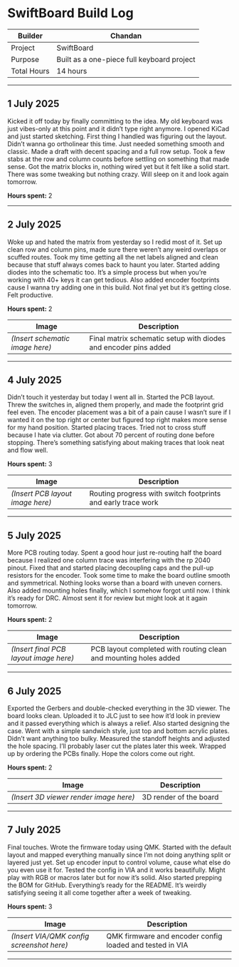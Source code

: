 # SwiftBoard Build Log

| Builder   | Chandan |
|-----------|---------|
| Project   | SwiftBoard |
| Purpose   | Built as a one-piece full keyboard project |
| Total Hours | 14 hours |

---

## 1 July 2025

Kicked it off today by finally committing to the idea. My old keyboard was just vibes-only at this point and it didn’t type right anymore. I opened KiCad and just started sketching. First thing I handled was figuring out the layout. Didn’t wanna go ortholinear this time. Just needed something smooth and classic. Made a draft with decent spacing and a full row setup. Took a few stabs at the row and column counts before settling on something that made sense. Got the matrix blocks in, nothing wired yet but it felt like a solid start. There was some tweaking but nothing crazy. Will sleep on it and look again tomorrow.

**Hours spent:** 2

---

## 2 July 2025

Woke up and hated the matrix from yesterday so I redid most of it. Set up clean row and column pins, made sure there weren’t any weird overlaps or scuffed routes. Took my time getting all the net labels aligned and clean because that stuff always comes back to haunt you later. Started adding diodes into the schematic too. It’s a simple process but when you’re working with 40+ keys it can get tedious. Also added encoder footprints cause I wanna try adding one in this build. Not final yet but it’s getting close. Felt productive.

**Hours spent:** 2

| Image | Description |
|-------|-------------|
| *(Insert schematic image here)* | Final matrix schematic setup with diodes and encoder pins added |

---

## 4 July 2025

Didn’t touch it yesterday but today I went all in. Started the PCB layout. Threw the switches in, aligned them properly, and made the footprint grid feel even. The encoder placement was a bit of a pain cause I wasn’t sure if I wanted it on the top right or center but figured top right makes more sense for my hand position. Started placing traces. Tried not to cross stuff because I hate via clutter. Got about 70 percent of routing done before stopping. There’s something satisfying about making traces that look neat and flow well.

**Hours spent:** 3

| Image | Description |
|-------|-------------|
| *(Insert PCB layout image here)* | Routing progress with switch footprints and early trace work |

---

## 5 July 2025

More PCB routing today. Spent a good hour just re-routing half the board because I realized one column trace was interfering with the rp 2040 pinout. Fixed that and started placing decoupling caps and the pull-up resistors for the encoder. Took some time to make the board outline smooth and symmetrical. Nothing looks worse than a board with uneven corners. Also added mounting holes finally, which I somehow forgot until now. I think it’s ready for DRC. Almost sent it for review but might look at it again tomorrow.

**Hours spent:** 2

| Image | Description |
|-------|-------------|
| *(Insert final PCB layout image here)* | PCB layout completed with routing clean and mounting holes added |

---

## 6 July 2025

Exported the Gerbers and double-checked everything in the 3D viewer. The board looks clean. Uploaded it to JLC just to see how it’d look in preview and it passed everything which is always a relief. Also started designing the case. Went with a simple sandwich style, just top and bottom acrylic plates. Didn’t want anything too bulky. Measured the standoff heights and adjusted the hole spacing. I’ll probably laser cut the plates later this week. Wrapped up by ordering the PCBs finally. Hope the colors come out right.

**Hours spent:** 2

| Image | Description |
|-------|-------------|
| *(Insert 3D viewer render image here)* | 3D render of the board |

---

## 7 July 2025

Final touches. Wrote the firmware today using QMK. Started with the default layout and mapped everything manually since I’m not doing anything split or layered just yet. Set up encoder input to control volume, cause what else do you even use it for. Tested the config in VIA and it works beautifully. Might play with RGB or macros later but for now it’s solid. Also started prepping the BOM for GitHub. Everything’s ready for the README. It’s weirdly satisfying seeing it all come together after a week of tweaking.

**Hours spent:** 3

| Image | Description |
|-------|-------------|
| *(Insert VIA/QMK config screenshot here)* | QMK firmware and encoder config loaded and tested in VIA |

---

